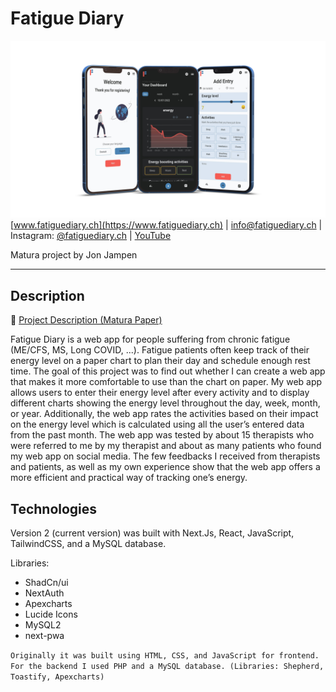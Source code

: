 # Fatigue Diary
![](/docs/coverimage.png)
[www.fatiguediary.ch](https://www.fatiguediary.ch) | [info@fatiguediary.ch](mailto:info@fatiguediary.ch) | Instagram: [@fatiguediary.ch](https://www.instagram.com/fatiguediary.ch/) | [YouTube](https://www.youtube.com/fatiguediary)

Matura project by Jon Jampen

---

## Description
📝 [Project Description (Matura Paper)](https://github.com/jonjampen/fatiguediary/blob/main/docs/maturapaper/matura_paper_jon_jampen.pdf)

<!-- 📅 [Schedule and Features](https://github.com/jonjampen/fatiguediary/blob/main/docs/schedule-features.md) -->

Fatigue Diary is a web app for people suffering from chronic fatigue (ME/CFS, MS, Long COVID, ...). Fatigue patients often keep track of their energy level on a paper chart to plan their day and schedule enough rest time. The goal of this project was to find out whether I can create a web app that makes it more comfortable to use than the chart on paper. My web app allows users to enter their energy level after every activity and to display different charts showing the energy level throughout the day, week, month, or year. Additionally, the web app rates the activities based on their impact on the energy level which is calculated using all the user’s entered data from the past month. The web app was tested by about 15 therapists who were referred to me by my therapist and about as many patients who found my web app on social media. The few feedbacks I received from therapists and patients, as well as my own experience show that the web app offers a more efficient and practical way of tracking one’s energy. 

## Technologies
Version 2 (current version) was built with Next.Js, React, JavaScript, TailwindCSS, and a MySQL database.

Libraries:
- ShadCn/ui
- NextAuth
- Apexcharts
- Lucide Icons
- MySQL2
- next-pwa

`Originally it was built using HTML, CSS, and JavaScript for frontend. For the backend I used PHP and a MySQL database. (Libraries: Shepherd, Toastify, Apexcharts)`